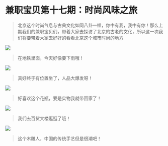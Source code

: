 # 兼职宝贝第十七期：时尚风味之旅

> 北京这个时尚气息与古典文化如同八卦一样，你中有我，我中有你！那么上期我们的兼职宝贝们，带着大家去探访了北京的古老的文化，所以这一次我们将要带着大家去好好的看看北京这个城市时尚的地方


![](https://www.dxsjz.com/data/images/2014/08/29/20140829095550_82791.jpg)
>在地铁里面，今天好像要下雨哦！




![](https://www.dxsjz.com/data/images/2014/08/29/20140829095610_43857.jpg)
>真好终于有位置坐了，人品大爆发呀！





![](https://www.dxsjz.com/data/images/2014/08/29/20140829095636_41889.jpg)
>好喜欢这个花瓶，要是实物我就带回家了！





![](https://www.dxsjz.com/data/images/2014/08/29/20140829095654_37753.jpg)
>我们去百货大楼逛逛了哦！





![](https://www.dxsjz.com/data/images/2014/08/29/20140829095710_47791.jpg)
>这个木雕人，中国的传统手艺但是很潮吧！



